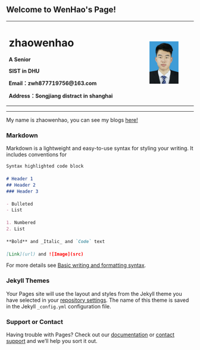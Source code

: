 ## Welcome to WenHao's Page!

<table border="0">
  <tr>
    <td width="75%">
      <h1>zhaowenhao</h1>
      <p><b>A Senior</b></p>
      <p><b>SIST in DHU</b></p>
      <p><b>Email：zwh877719756@163.com</b></p>
      <p><b>Address：Songjiang distract in shanghai</b></p>
    </td>
    <td width="25%">
      <img src="/wenhao.png" width="70%">      
    </td>
  </tr>
</table>



-------------------------------

My name is zhaowenhao, you can see my blogs [here!](https://callmewenhao.github.io/blog/)

### Markdown

Markdown is a lightweight and easy-to-use syntax for styling your writing. It includes conventions for

```markdown
Syntax highlighted code block

# Header 1
## Header 2
### Header 3

- Bulleted
- List

1. Numbered
2. List

**Bold** and _Italic_ and `Code` text

[Link](url) and ![Image](src)
```

For more details see [Basic writing and formatting syntax](https://docs.github.com/en/github/writing-on-github/getting-started-with-writing-and-formatting-on-github/basic-writing-and-formatting-syntax).

### Jekyll Themes

Your Pages site will use the layout and styles from the Jekyll theme you have selected in your [repository settings](https://github.com/callmewenhao/callmewenhao.github.io/settings/pages). The name of this theme is saved in the Jekyll `_config.yml` configuration file.

### Support or Contact

Having trouble with Pages? Check out our [documentation](https://docs.github.com/categories/github-pages-basics/) or [contact support](https://support.github.com/contact) and we’ll help you sort it out.
